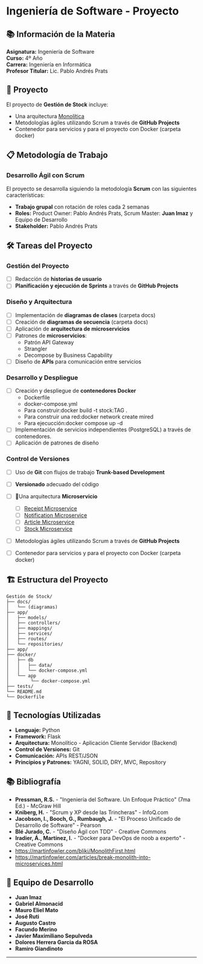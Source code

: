 # Ingeniería de Software - Proyecto

## 📚 Información de la Materia

**Asignatura:** Ingeniería de Software  
**Curso:** 4º Año  
**Carrera:** Ingeniería en Informática  
**Profesor Titular:** Lic. Pablo Andrés Prats  

## 🎯 Proyecto

El proyecto de **Gestión de Stock**  incluye:

- Una arquitectura [Monolítica](https://github.com/Juanimaz10/Ingenieria_de_software)
- Metodologías ágiles utilizando Scrum a través de **GitHub Projects**
- Contenedor para servicios y para el proyecto con Docker (carpeta docker)

## 📋 Metodología de Trabajo

### Desarrollo Ágil con Scrum

El proyecto se desarrolla siguiendo la metodología **Scrum** con las siguientes características:

- **Trabajo grupal** con rotación de roles cada 2 semanas
- **Roles:** Product Owner: Pablo Andrés Prats, Scrum Master: **Juan Imaz** y Equipo de Desarrollo
- **Stakeholder:** Pablo Andrés Prats

## 🛠️ Tareas del Proyecto

### Gestión del Proyecto
- [ ] Redacción de **historias de usuario**
- [ ] **Planificación y ejecución de Sprints** a través de **GitHub Projects**

### Diseño y Arquitectura
- [ ] Implementación de **diagramas de clases** (carpeta docs)
- [ ] Creación de **diagramas de secuencia** (carpeta docs)
- [ ] Aplicación de **arquitectura de microservicios**
- [ ] Patrones de **microservicios**:
    - Patrón API Gateway
    - Strangler
    - Decompose by Business Capability
- [ ] Diseño de **APIs** para comunicación entre servicios

### Desarrollo y Despliegue
- [ ] Creación y despliegue de **contenedores Docker**
    - Dockerfile
    - docker-compose.yml
    - Para construir:docker build -t stock:TAG .
    - Para construir una red:docker network create mired
    - Para ejecucción:docker compose up -d
- [ ] Implementación de servicios independientes (PostgreSQL) a través de contenedores.
- [ ] Aplicación de patrones de diseño

### Control de Versiones
- [ ] Uso de **Git** con flujos de trabajo **Trunk-based Development**
- [ ] **Versionado** adecuado del código

 - [ ] 🎯Una arquitectura **Microservicio** 
    - [ ] [Receipt Microservice](https://github.com/AugustoCastroo/receipt_microservice)
    - [ ] [Notification Microservice](https://github.com/Almonacid98/MicroserviceNotification)
    - [ ] [Article Microservice](https://github.com/Pachi69/Article-Micro-Service)
    - [ ] [Stock Microservice](https://github.com/Facumerino03/stock-microservice)
- [ ] Metodologías ágiles utilizando Scrum a través de **GitHub Projects**
- [ ] Contenedor para servicios y para el proyecto con Docker (carpeta docker)

## 🏗️ Estructura del Proyecto

```
Gestión de Stock/
├── docs/
│   └── (diagramas)
├── app/
│   ├── models/
│   ├── controllers/
│   ├── mappings/
│   ├── services/
│   ├── routes/
│   └── repositories/
├── app/
├── docker/
│   ├── db
│   │   ├── data/
│   │   └── docker-compose.yml
│   └── app
│        └── docker-compose.yml
├── tests/
└── README.md
└── Dockerfile
```

## 🔧 Tecnologías Utilizadas

- **Lenguaje:** Python
- **Framework:** Flask
- **Arquitectura:** Monolítico - Aplicación Cliente Servidor (Backend)
- **Control de Versiones:** Git
- **Comunicación:** APIs REST/JSON
- **Principios y Patrones:** YAGNI, SOLID, DRY, MVC, Repository

## 📚 Bibliografía

- **Pressman, R.S.** - "Ingeniería del Software. Un Enfoque Práctico" (7ma Ed.) - McGraw Hill
- **Kniberg, H.** - "Scrum y XP desde las Trincheras" - InfoQ.com
- **Jacobson, I., Booch, G., Rumbaugh, J.** - "El Proceso Unificado de Desarrollo de Software" - Pearson
- **Blé Jurado, C.** - "Diseño Ágil con TDD" - Creative Commons
- **Iradier, Á., Martínez, I.** - "Docker para DevOps de noob a experto" - Creative Commons
- https://martinfowler.com/bliki/MonolithFirst.html
- https://martinfowler.com/articles/break-monolith-into-microservices.html

## 👥 Equipo de Desarrollo

- **Juan Imaz**
- **Gabriel Almonacid**
- **Mauro Eliel Mato**
- **José Ruti**
- **Augusto Castro**
- **Facundo Merino**
- **Javier Maximiliano Sepulveda**
- **Dolores Herrera Garcia da ROSA**
- **Ramiro Giandinoto**
---
